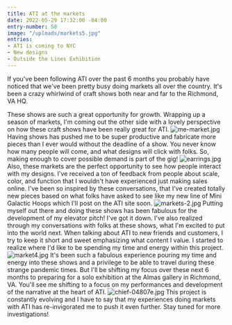 ```yaml
---
title: ATI at the markets
date: 2022-05-29 17:32:00 -04:00
entry-number: 58
image: "/uploads/markets5.jpg"
entries:
- ATI is coming to NYC
- New designs
- Outside the Lines Exhibition
---
```


If you've been following ATI over the past 6 months you probably have noticed that we've been pretty busy doing markets all over the country. It's been a crazy whirlwind of craft shows both near and far to the Richmond, VA HQ.

These shows are such a great opportunity for growth. Wrapping up a season of markets, I'm coming out the other side with a lovely perspective on how these craft shows have been really great for ATI.
![me-market.jpg](/uploads/me-market.jpg)
Having shows has pushed me to be super productive and fabricate more pieces than I ever would without the deadline of a show. You never know how many people will come, and what designs will click with folks. So, making enough to cover possible demand is part of the gig!
![earrings.jpg](/uploads/earrings.jpg)
Also, these markets are the perfect opportunity to see how people interact with my designs. I've received a ton of feedback from people about scale, color, and function that I wouldn't have experienced just making sales online. I've been so inspired by these conversations, that I've created totally new pieces based on what folks have asked to see like my new line of Mini Galactic Hoops which I'll post on the ATI site soon.
![markets-2.jpg](/uploads/markets-2.jpg)
Putting myself out there and doing these shows has been fabulous for the development of my elevator pitch! I've got it down. I've also realized through my conversations with folks at these shows, what I'm excited to put into the world next. When talking about ATI to new friends and customers, I try to keep it short and sweet emphasizing what content I value. I started to realize where I'd like to be spending my time and energy within this project. 
![market4.jpg](/uploads/market4.jpg)
It's been such a fabulous experience pouring my time and energy into these shows and a privilege to be able to travel during these strange pandemic times. But I'll be shifting my focus over these next 6 months to preparing for a solo exhibition at the Almas gallery in Richmond, VA. You'll see me shifting to a focus on my performances and development of the narrative at the heart of ATI.
![chief-04807e.jpg](/uploads/chief-04807e.jpg) 
This project is constantly evolving and I have to say that my experiences doing markets with ATI has re-invigorated me to push it even further. Stay tuned for more investigations! 